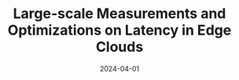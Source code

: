 ---
title: "Large-scale Measurements and Optimizations on Latency in Edge Clouds"
collection: publications
category: conferences
permalink: /publication/2024-large-scale-measurements
date: 2024-04-01
venue: 'IEEE Transactions on Cloud Computing'
paperurl: ''
citation: 'Heng Zhang, <b>Shaoyuan Huang</b>, Mengwei Xu, Deke Guo, Xiaofei Wang, Victor C.M. Leung, Wenyu Wang. (2024). &quot;Large-scale Measurements and Optimizations on Latency in Edge Clouds.&quot; <i>IEEE Transactions on Cloud Computing</i>.'
--- 